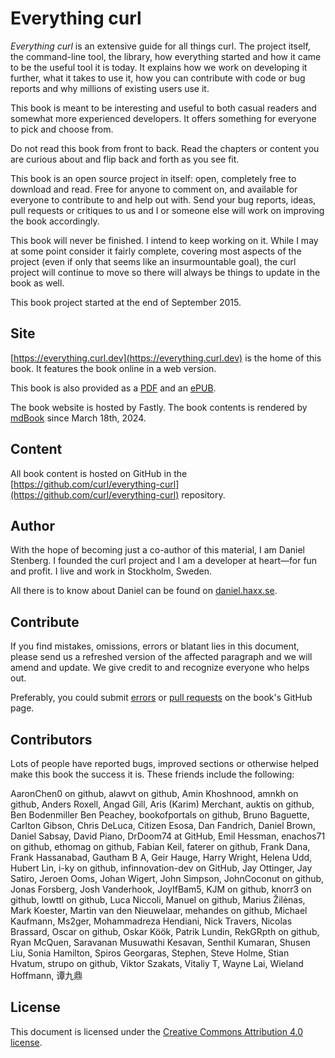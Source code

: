 # Everything curl

*Everything curl* is an extensive guide for all things curl. The project
itself, the command-line tool, the library, how everything started and how it
came to be the useful tool it is today. It explains how we work on developing
it further, what it takes to use it, how you can contribute with code or bug
reports and why millions of existing users use it.

This book is meant to be interesting and useful to both casual readers and
somewhat more experienced developers. It offers something for everyone to pick
and choose from. 

Do not read this book from front to back. Read the chapters or content you are
curious about and flip back and forth as you see fit.

This book is an open source project in itself: open, completely free to
download and read. Free for anyone to comment on, and available for everyone
to contribute to and help out with. Send your bug reports, ideas, pull
requests or critiques to us and I or someone else will work on improving the
book accordingly.

This book will never be finished. I intend to keep working on it. While I may
at some point consider it fairly complete, covering most aspects of the
project (even if only that seems like an insurmountable goal), the curl
project will continue to move so there will always be things to update in the
book as well.

This book project started at the end of September 2015.

## Site

[https://everything.curl.dev](https://everything.curl.dev) is the home of this
book. It features the book online in a web version.

This book is also provided as a [PDF](https://daniel.haxx.se/everything-curl/everything-curl.pdf) and an [ePUB](https://daniel.haxx.se/everything-curl/everything-curl.epub).

The book website is hosted by Fastly. The book contents is rendered by
[mdBook](https://github.com/rust-lang/mdBook) since March 18th, 2024.

## Content

All book content is hosted on GitHub in the
[https://github.com/curl/everything-curl](https://github.com/curl/everything-curl)
repository.

## Author

With the hope of becoming just a co-author of this material, I am Daniel
Stenberg. I founded the curl project and I am a developer at heart—for fun and
profit. I live and work in Stockholm, Sweden.

All there is to know about Daniel can be found on [daniel.haxx.se](https://daniel.haxx.se/).

## Contribute

If you find mistakes, omissions, errors or blatant lies in this document,
please send us a refreshed version of the affected paragraph and we will amend
and update. We give credit to and recognize everyone who helps out.

Preferably, you could submit
[errors](https://github.com/curl/everything-curl/issues) or [pull
requests](https://github.com/curl/everything-curl/pulls) on the book's
GitHub page.

## Contributors

Lots of people have reported bugs, improved sections or otherwise helped
make this book the success it is. These friends include the following:

AaronChen0 on github,
alawvt on github,
Amin Khoshnood,
amnkh on github,
Anders Roxell,
Angad Gill,
Aris (Karim) Merchant,
auktis on github,
Ben Bodenmiller
Ben Peachey,
bookofportals on github,
Bruno Baguette,
Carlton Gibson,
Chris DeLuca,
Citizen Esosa,
Dan Fandrich,
Daniel Brown,
Daniel Sabsay,
David Piano,
DrDoom74 at GitHub,
Emil Hessman,
enachos71 on github,
ethomag on github,
Fabian Keil,
faterer on github,
Frank Dana,
Frank Hassanabad,
Gautham B A,
Geir Hauge,
Harry Wright,
Helena Udd,
Hubert Lin,
i-ky on github,
infinnovation-dev on GitHub,
Jay Ottinger,
Jay Satiro,
Jeroen Ooms,
Johan Wigert,
John Simpson,
JohnCoconut on github,
Jonas Forsberg,
Josh Vanderhook,
JoyIfBam5,
KJM on github,
knorr3 on github,
lowttl on github,
Luca Niccoli,
Manuel on github,
Marius Žilėnas,
Mark Koester,
Martin van den Nieuwelaar,
mehandes on github,
Michael Kaufmann,
Ms2ger,
Mohammadreza Hendiani,
Nick Travers,
Nicolas Brassard,
Oscar on github,
Oskar Köök,
Patrik Lundin,
RekGRpth on github,
Ryan McQuen,
Saravanan Musuwathi Kesavan,
Senthil Kumaran,
Shusen Liu,
Sonia Hamilton,
Spiros Georgaras,
Stephen,
Steve Holme,
Stian Hvatum,
strupo on github,
Viktor Szakats,
Vitaliy T,
Wayne Lai,
Wieland Hoffmann,
谭九鼎

## License

This document is licensed under the [Creative Commons Attribution 4.0
license](https://creativecommons.org/licenses/by/4.0/).
